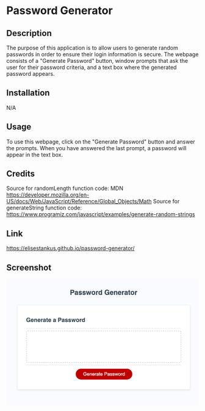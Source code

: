 # Password Generator

## Description

The purpose of this application is to allow users to generate random passwords in order to ensure their login information is secure. The webpage consists of a "Generate Password" button, window prompts that ask the user for their password criteria, and a text box where the generated password appears.

## Installation

N/A

## Usage

To use this webpage, click on the "Generate Password" button and answer the prompts. When you have answered the last prompt, a password will appear in the text box.

## Credits

Source for randomLength function code: MDN https://developer.mozilla.org/en-US/docs/Web/JavaScript/Reference/Global_Objects/Math
Source for generateString function code: https://www.programiz.com/javascript/examples/generate-random-strings

## Link

https://elisestankus.github.io/password-generator/

## Screenshot

<img src = "./password-generator-screenshot.png" alt="screenshot of password generator webpage">
